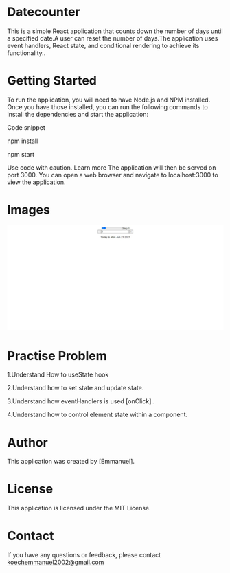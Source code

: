 # Datecounter
This is a simple React application that counts down the number of days until a specified date.A user can reset the number of days.The application uses event handlers, React state, and conditional rendering to achieve its functionality.. 

# Getting Started
To run the application, you will need to have Node.js and NPM installed. Once you have those installed, you can run the following commands to install the dependencies and start the application:

Code snippet

npm install

npm start

Use code with caution. Learn more
The application will then be served on port 3000. You can open a web browser and navigate to localhost:3000 to view the application.

# Images
![Alt text](web-screenshot-07-07-2023.jpg)

# Practise Problem
1.Understand How to useState hook

2.Understand how to set state and update state.

3.Understand how eventHandlers is used [onClick]..

4.Understand how to control element state within a component.


# Author
This application was created by [Emmanuel].

# License
This application is licensed under the MIT License.

# Contact
If you have any questions or feedback, please contact koechemmanuel2002@gmail.com

